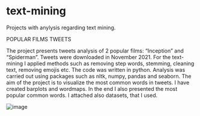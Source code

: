 # text-mining
Projects with anylysis regarding text mining.

POPULAR FILMS TWEETS 

The project presents tweets analysis of 2 popular films: “Inception” and “Spiderman”. Tweets were downloaded in November 2021. 
For the text-mining I applied methods such as removing step words, stemming, cleaning text, removing emojis etc.
The code was written in python. Analysis was carried out using packages such as nltk, numpy, pandas and seaborn.
The aim of the project is to visualize the most common words in tweets. I have created barplots and wordmaps. 
In the end I also presented the most popular common words. I attached also datasets, that I used.

![image](https://user-images.githubusercontent.com/122684141/212481726-a3e8894e-4e2a-469b-a08d-5b784aab4d1f.png)
